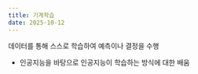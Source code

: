 ```yaml
---
title: 기계학습
date: 2025-10-12
---
```


데이터를 통해 스스로 학습하여 예측이나 결정을 수행

<!--more-->

- 인공지능을 바탕으로 인공지능이 학습하는 방식에 대한 배움  
